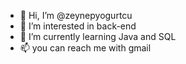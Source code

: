- 👋 Hi, I’m @zeynepyogurtcu
- 👀 I’m interested in back-end
- 🌱 I’m currently learning Java and SQL
- 📫 you can reach me with gmail

<!---
zeynepyogurtcu/zeynepyogurtcu is a ✨ special ✨ repository because its `README.md` (this file) appears on your GitHub profile.
You can click the Preview link to take a look at your changes.
--->
